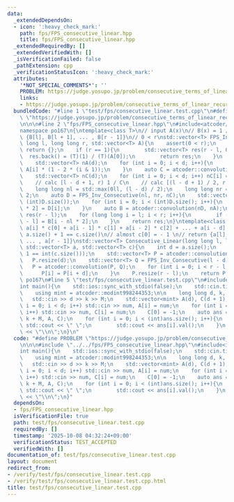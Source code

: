 ```yaml
---
data:
  _extendedDependsOn:
  - icon: ':heavy_check_mark:'
    path: fps/FPS_consecutive_linear.hpp
    title: fps/FPS_consecutive_linear.hpp
  _extendedRequiredBy: []
  _extendedVerifiedWith: []
  _isVerificationFailed: false
  _pathExtension: cpp
  _verificationStatusIcon: ':heavy_check_mark:'
  attributes:
    '*NOT_SPECIAL_COMMENTS*': ''
    PROBLEM: https://judge.yosupo.jp/problem/consecutive_terms_of_linear_recurrent_sequence
    links:
    - https://judge.yosupo.jp/problem/consecutive_terms_of_linear_recurrent_sequence
  bundledCode: "#line 1 \"test/fps/consecutive_linear.test.cpp\"\n#define PROBLEM\
    \ \"https://judge.yosupo.jp/problem/consecutive_terms_of_linear_recurrent_sequence\"\
    \n\n\n#line 2 \"fps/FPS_consecutive_linear.hpp\"\n#include<atcoder/convolution>\n\
    namespace po167\n{\ntemplate<class T>\n// input A(x)\n// B(x) = 1 / A(x)\n// return\
    \ {B[l], B[l + 1], ... , B[r - 1]}\n// 0 < r\nstd::vector<T> FPS_Inv_Consecutive(long\
    \ long l, long long r, std::vector<T> A){\n    assert(0 < r);\n    if (l >= r)\
    \ return {};\n    if (r == 1){\n        std::vector<T> res(r - l, 0);\n      \
    \  res.back() = (T)(1) / (T)(A[0]);\n        return res;\n    }\n    int d = A.size();\n\
    \    std::vector<T> nA(d);\n    for (int i = 0; i < d; i++){\n        nA[i] =\
    \ A[i] * (1 - 2 * (i & 1));\n    }\n    auto C = atcoder::convolution(nA, A);\n\
    \    std::vector<T> nC(d);\n    for (int i = 0; i < d; i++) nC[i] = C[i * 2];\n\
    \    // calc [l - d + 1, r) 1 / C\n    // calc [(l - d + 1) / 2, r / 2) 1 / nC\n\
    \    long long nl = std::max(0ll, (l - d) / 2);\n    long long nr = (r + 1) /\
    \ 2;\n    auto D = FPS_Inv_Consecutive(nl, nr, nC);\n    std::vector<T> nD(2 *\
    \ (int)D.size());\n    for (int i = 0; i < (int)D.size(); i++){\n        nD[i\
    \ * 2] = D[i];\n    }\n    auto B = atcoder::convolution(nD, nA);\n    std::vector<T>\
    \ res(r - l);\n    for (long long i = l; i < r; i++){\n        if (i >= 0) res[i\
    \ - l] = B[i - nl * 2];\n    }\n    return res;\n}\ntemplate<class T>\n// 0 =\
    \ a[i] * c[0] + a[i - 1] * c[1] + a[i - 2] * c[2] + ... + a[i - d] * c[d]\n//\
    \ a.size() + 1 == c.size()\n// almost c[0] = - 1 \n// return {a[l], a[l + 1],\
    \ ... , a[r - 1]}\nstd::vector<T> Consecutive_Linear(long long l, long long r,\
    \ std::vector<T> a, std::vector<T> c){\n    int d = a.size();\n    assert(d +\
    \ 1 == int(c.size()));\n    std::vector<T> P = atcoder::convolution(a, c);\n \
    \   P.resize(d);\n    std::vector<T> Q = FPS_Inv_Consecutive(l - d, r, c);\n \
    \   P = atcoder::convolution(P, Q);\n    for (int i = 0; i < r - l; i++){\n  \
    \      P[i] = P[i + d];\n    }\n    P.resize(r - l);\n    return P;\n}\n} // namespace\
    \ po167\n#line 5 \"test/fps/consecutive_linear.test.cpp\"\n#include<iostream>\n\
    int main(){\n    std::ios::sync_with_stdio(false);\n    std::cin.tie(nullptr);\n\
    \    using mint = atcoder::modint998244353;\n\n    long long d, k, M, num;\n \
    \   std::cin >> d >> k >> M;\n    std::vector<mint> A(d), C(d + 1);\n    for (int\
    \ i = 0; i < d; i++) std::cin >> num, A[i] = num;\n    for (int i = 1; i <= d;\
    \ i++) std::cin >> num, C[i] = num;\n    C[0] = -1;\n    auto ans = po167::Consecutive_Linear(k,\
    \ k + M, A, C);\n    for (int i = 0; i < (int)ans.size(); i++){\n        if (i)\
    \ std::cout << \" \";\n        std::cout << ans[i].val();\n    }\n    std::cout\
    \ << \"\\n\";\n}\n"
  code: "#define PROBLEM \"https://judge.yosupo.jp/problem/consecutive_terms_of_linear_recurrent_sequence\"\
    \n\n\n#include \"../../fps/FPS_consecutive_linear.hpp\"\n#include<iostream>\n\
    int main(){\n    std::ios::sync_with_stdio(false);\n    std::cin.tie(nullptr);\n\
    \    using mint = atcoder::modint998244353;\n\n    long long d, k, M, num;\n \
    \   std::cin >> d >> k >> M;\n    std::vector<mint> A(d), C(d + 1);\n    for (int\
    \ i = 0; i < d; i++) std::cin >> num, A[i] = num;\n    for (int i = 1; i <= d;\
    \ i++) std::cin >> num, C[i] = num;\n    C[0] = -1;\n    auto ans = po167::Consecutive_Linear(k,\
    \ k + M, A, C);\n    for (int i = 0; i < (int)ans.size(); i++){\n        if (i)\
    \ std::cout << \" \";\n        std::cout << ans[i].val();\n    }\n    std::cout\
    \ << \"\\n\";\n}"
  dependsOn:
  - fps/FPS_consecutive_linear.hpp
  isVerificationFile: true
  path: test/fps/consecutive_linear.test.cpp
  requiredBy: []
  timestamp: '2025-10-08 04:32:24+09:00'
  verificationStatus: TEST_ACCEPTED
  verifiedWith: []
documentation_of: test/fps/consecutive_linear.test.cpp
layout: document
redirect_from:
- /verify/test/fps/consecutive_linear.test.cpp
- /verify/test/fps/consecutive_linear.test.cpp.html
title: test/fps/consecutive_linear.test.cpp
---
```

